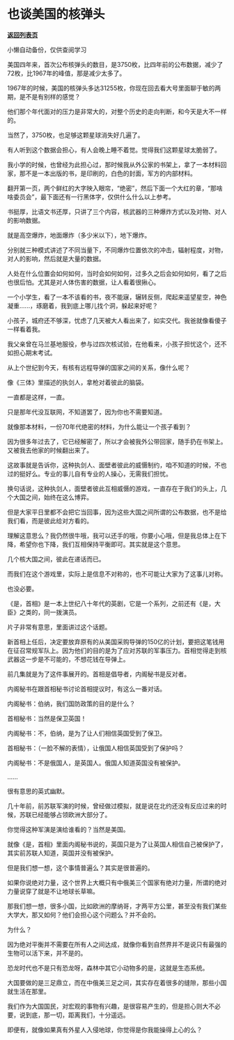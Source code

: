 # 也谈美国的核弹头

[**返回列表页**](/gzh/记忆承载3)

小懒自动备份，仅供查阅学习

美国四年来，首次公布核弹头的数目，是3750枚，比四年前的公布数据，减少了72枚，比1967年的峰值，那是减少太多了。  

  

1967年的时候，美国的核弹头多达31255枚，你现在回去看大号里面聊于敏的两期，是不是有别样的感觉？  

  

他们那个年代面对的压力是非常大的，对整个历史的走向判断，和今天是大不一样的。

  

当然了，3750枚，也足够这颗星球消失好几遍了。

  

有人听到这个数据会担心，有人会晚上睡不着觉。觉得我们这颗星球太脆弱了。

  

我小学的时候，也曾经为此担心过，那时候我从外公家的书架上，拿了一本材料回家，那不是一本出版的书，是印刷的，白色的封面，军方的内部材料。

  

翻开第一页，两个鲜红的大字映入眼帘，“绝密”，然后下面一个大红的章，“那啥啥委员会”，最下面还有一行黑体字，仅供什么什么以上参考。

  

书挺厚，比语文书还厚，只讲了三个内容，核武器的三种爆炸方式以及对物、对人的影响数据。

  

就是高空爆炸，地面爆炸（多少米以下），地下爆炸。

  

分别就三种模式讲述了不同当量下，不同爆炸位置依次的冲击，辐射程度，对物，对人的影响，然后就是大量的数据。  

  

人处在什么位置会如何如何，当时会如何如何，过多久之后会如何如何，看了之后也很后怕。尤其是对人体伤害的数据，让人看着很揪心。

  

一个小学生，看了一本不该看的书，夜不能寐，辗转反侧，爬起来遥望星空，神色凝重......，琢磨着，我到底上哪儿找个洞，躲起来好呢？

  

小孩子，城府还不够深，忧虑了几天被大人看出来了，如实交代。我爸就像看傻子一样看着我。

  

我父亲曾在马兰基地服役，参与过四次核试验，在他看来，小孩子担忧这个，还不如担心期末考试。

  

从上个世纪到今天，有核有远程导弹的国家之间的关系，像什么呢？

  

像《三体》里描述的执剑人，拿枪对着彼此的脑袋。

  

一直都是这样，一直。

  

只是那年代没互联网，不知道罢了，因为你也不需要知道。

  

就像那本材料，一份70年代绝密的材料，为什么能让一个孩子看到？

  

因为很多年过去了，它已经解密了，所以才会被我外公带回家，随手扔在书架上。又被我去他家的时候翻出来了。

  

这故事就是告诉你，这种执剑人、面壁者彼此的威慑制约，咱不知道的时候，不也过的挺好么。专业的事儿自有专业的人操心，无需我们担忧。

  

换句话说，这种执剑人，面壁者彼此互相威慑的游戏，一直存在于我们的头上，几个大国之间，始终在这么博弈。  

  

但是大家平日里都不会把它当回事，因为这些大国之间所谓的公布数据，也不是给我们看，而是彼此给对方看的。  

  

理解这意思么？我仍然很牛哦，我可以还手的哦，你要小心哦，但是我总体上在下降，希望你也下降，我们互相保持平衡即可。其实就是这个意思。  

  

几个核大国之间，彼此在递话而已。  

  

而我们在这个游戏里，实际上是信息不对称的，也不可能让大家为了这事儿对称。

  

也没必要。

  

《是，首相》是一本上世纪八十年代的英剧，它是一个系列，之前还有《是，大臣》之类的，同一拨演员。

  

片子非常有意思，里面讲过这个话题。

  

新首相上任后，决定要放弃原有的从美国采购导弹的150亿的计划，要把这笔钱用在征召常规军队上。因为他们的目的是为了应对苏联的军事压力。首相觉得走到核武器这一步是不可能的，不想花钱在导弹上。

  

前几集就是为了这件事展开的。首相是倡导者，内阁秘书是反对者。

  

内阁秘书在跟首相秘书讨论首相提议时，有这么一番对话。

  

内阁秘书：伯纳，我们国防政策的目的是什么？  

首相秘书：当然是保卫英国！

内阁秘书：不，伯纳，是为了让人们相信英国受到了保卫。

首相秘书：（一脸不解的表情），让俄国人相信英国受到了保护吗？

内阁秘书：不是俄国人，是英国人。俄国人知道英国没有被保护。

......

  

很有意思的英式幽默。

  

几十年前，前苏联军演的时候，曾经做过模拟，就是说在北约还没有反应过来的时候，苏联已经能够占领欧洲大部分了。  

  

你觉得这种军演是演给谁看的？当然是美国。  

  

就像《是，首相》里面内阁秘书说的，英国只是为了让英国人相信自己被保护了，其实前苏联人知道，英国并没有被保护。

  

但是我们想一想，这个事情普遍么？其实是很普遍的。  

  

如果你说绝对力量，这个世界上大概只有中俄美三个国家有绝对力量，所谓的绝对力量说穿了就是不让地球长草嘛。

  

那我们想一想，很多小国，比如欧洲的摩纳哥，才两平方公里，甚至没有我们某些大学大，那又如何？他们会担心这个问题么？并不会的。

  

为什么？

  

因为绝对平衡并不需要在所有人之间达成，就像你看到自然界并不是说只有最强的生物可以活下来，并不是的。  

  

恐龙时代也不是只有恐龙呀，森林中其它小动物多的是，这就是生态系统。

  

大国要做的是三足鼎立，而在中俄美三足之间，其实存在着很多的缝隙，那些小国就生活在那里。  

  

我们作为大国国民，对宏观的事物有兴趣，是很容易产生的，但是担心则大不必要，说到底，那一切，距离我们，十分遥远。

  

即便有，就像如果真有外星人入侵地球，你觉得是你我能操得上心的么？

